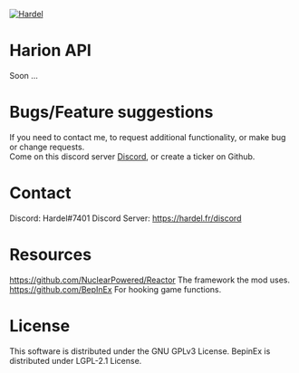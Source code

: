 [![Hardel](https://discord.com/assets/e4923594e694a21542a489471ecffa50.svg)](https://discord.gg/AP9axbXXNC)

# Harion API
Soon ...

# Bugs/Feature suggestions
If you need to contact me, to request additional functionality, or make bug or change requests.  
Come on this discord server [Discord](https://discord.gg/s2TgC8Uj), or create a ticker on Github.

# Contact
Discord: Hardel#7401
Discord Server: https://hardel.fr/discord

# Resources
https://github.com/NuclearPowered/Reactor The framework the mod uses.  
https://github.com/BepInEx For hooking game functions.  

# License
This software is distributed under the GNU GPLv3 License. BepinEx is distributed under LGPL-2.1 License.
